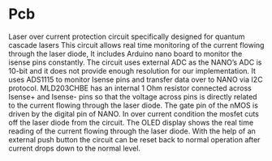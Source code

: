 # Pcb
Laser over current protection circuit specifically designed for quantum cascade lasers
This circuit allows real time monitoring of the current flowing through the laser diode, It includes Arduino nano board to monitor the isense pins constantly. The circuit uses external ADC as the NANO’s ADC is 10-bit and it does not provide enough resolution for our implementation. It uses ADS1115 to monitor Isense pins and transfer data over to NANO via I2C protocol. 
MLD203CHBE has an internal 1 Ohm resistor connected across Isense+ and Isense- pins so that the voltage across pins is directly related to the current flowing through the laser diode.
The gate pin of the nMOS is driven by the digital pin of NANO. In over current condition the mosfet cuts off the laser diode from the circuit.
The OLED display shows the real time reading of the current flowing through the laser  diode.
With the help of an external push button the circuit can be reset back to normal operation after current drops down to the normal level. 
